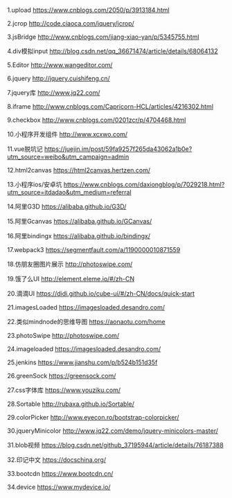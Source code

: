 1.upload https://www.cnblogs.com/2050/p/3913184.html

2.jcrop http://code.ciaoca.com/jquery/jcrop/

3.jsBridge http://www.cnblogs.com/jiang-xiao-yan/p/5345755.html

4.div模拟input http://blog.csdn.net/qq_36671474/article/details/68064132

5.Editor http://www.wangeditor.com/

6.jquery http://jquery.cuishifeng.cn/

7.jquery库 http://www.jq22.com/

8.iframe http://www.cnblogs.com/Capricorn-HCL/articles/4216302.html

9.checkbox http://www.cnblogs.com/0201zcr/p/4704468.html

10.小程序开发组件 http://www.xcxwo.com/

11.vue脱坑记 https://juejin.im/post/59fa9257f265da43062a1b0e?utm_source=weibo&utm_campaign=admin

12.html2canvas https://html2canvas.hertzen.com/

13.小程序ios/安卓坑 https://www.cnblogs.com/daxiongblog/p/7029218.html?utm_source=itdadao&utm_medium=referral

14.阿里G3D https://alibaba.github.io/G3D/

15.阿里Gcanvas https://alibaba.github.io/GCanvas/

16.阿里bindingx https://alibaba.github.io/bindingx/

17.webpack3 https://segmentfault.com/a/1190000010871559

18.仿朋友圈图片展示 http://photoswipe.com/

19.饿了么UI http://element.eleme.io/#/zh-CN

20.滴滴UI https://didi.github.io/cube-ui/#/zh-CN/docs/quick-start

21.imagesLoaded https://imagesloaded.desandro.com/

22.类似mindnode的思维导图 https://aonaotu.com/home

23.photoSwipe http://photoswipe.com/

24.imageloaded https://imagesloaded.desandro.com/

25.jenkins https://www.jianshu.com/p/b524b151d35f

26.greenSock https://greensock.com/

27.css字体库 https://www.youziku.com/

28.Sortable http://rubaxa.github.io/Sortable/

29.colorPicker http://www.eyecon.ro/bootstrap-colorpicker/

30.jqueryMinicolor http://www.jq22.com/demo/jquery-minicolors-master/

31.blob视频 https://blog.csdn.net/github_37195944/article/details/76187388

32.印记中文 https://docschina.org/

33.bootcdn https://www.bootcdn.cn/

34.device https://www.mydevice.io/

